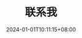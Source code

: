 ---
title: 联系我
description: 这里有我的SNS联系方式
authors: [金圣皓]
date: 2024-01-01T10:11:15+08:00
layoutBackgroundHeaderSpace: false
groupByYear: false
---